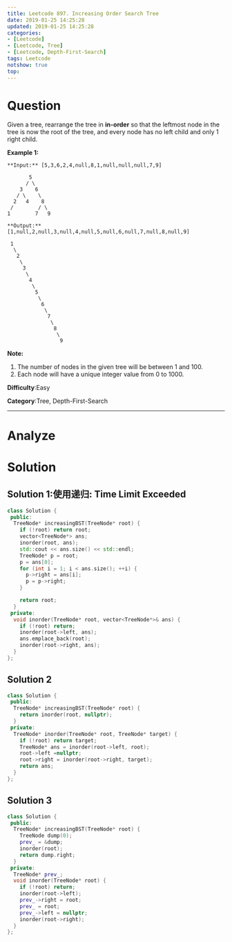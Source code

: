 ```yaml
---
title: Leetcode 897. Increasing Order Search Tree
date: 2019-01-25 14:25:28
updated: 2019-01-25 14:25:28
categories: 
- [Leetcode]
- [Leetcode, Tree]
- [Leetcode, Depth-First-Search]
tags: Leetcode
notshow: true
top:
---
```


# Question

Given a tree, rearrange the tree in  **in-order**  so that the leftmost node in the tree is now the root of the tree, and every node has no left child and only 1 right child.

**Example 1:**

```
**Input:** [5,3,6,2,4,null,8,1,null,null,null,7,9]

       5
      / \
    3    6
   / \    \
  2   4    8
 /        / \ 
1        7   9

**Output:** [1,null,2,null,3,null,4,null,5,null,6,null,7,null,8,null,9]

 1
  \
   2
    \
     3
      \
       4
        \
         5
          \
           6
            \
             7
              \
               8
                \
                 9
```

**Note:**

1. The number of nodes in the given tree will be between 1 and 100.
2. Each node will have a unique integer value from 0 to 1000.

**Difficulty**:Easy

**Category**:Tree, Depth-First-Search

<!-- more -->

------------

# Analyze

# Solution

## Solution 1:使用递归: Time Limit Exceeded

```cpp
class Solution {
 public:
  TreeNode* increasingBST(TreeNode* root) {
    if (!root) return root;
    vector<TreeNode*> ans;
    inorder(root, ans);
    std::cout << ans.size() << std::endl;
    TreeNode* p = root;
    p = ans[0];
    for (int i = 1; i < ans.size(); ++i) {
      p->right = ans[i];
      p = p->right;
    }

    return root;
  }
 private:
  void inorder(TreeNode* root, vector<TreeNode*>& ans) {
    if (!root) return;
    inorder(root->left, ans);
    ans.emplace_back(root);
    inorder(root->right, ans);
  }
};
```

## Solution 2

```cpp
class Solution {
 public:
  TreeNode* increasingBST(TreeNode* root) {
    return inorder(root, nullptr);
  }
 private:
  TreeNode* inorder(TreeNode* root, TreeNode* target) {
    if (!root) return target;
    TreeNode* ans = inorder(root->left, root);
    root->left =nullptr;
    root->right = inorder(root->right, target);
    return ans;
  }
};
```

## Solution 3

```cpp
class Solution {
 public:
  TreeNode* increasingBST(TreeNode* root) {
    TreeNode dump(0);
    prev_ = &dump;
    inorder(root);
    return dump.right;
  }
 private:
  TreeNode* prev_;
  void inorder(TreeNode* root) {
    if (!root) return;
    inorder(root->left);
    prev_->right = root;
    prev_ = root;
    prev_->left = nullptr;
    inorder(root->right);
  }
};
```


